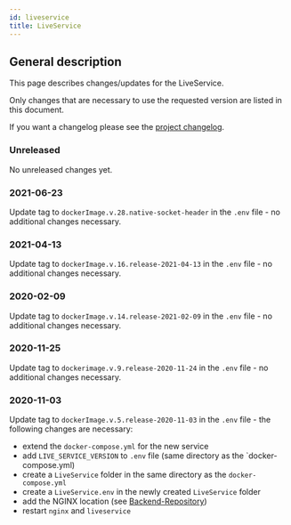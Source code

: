 ```yaml
---
id: liveservice
title: LiveService
---
```


## General description

This page describes changes/updates for the LiveService.

Only changes that are necessary to use the requested version are listed in this document.

If you want a changelog please see the [project changelog](https://github.com/CaritasDeutschland/caritas-onlineBeratung-liveservice/blob/master/CHANGELOG.md).

### Unreleased

No unreleased changes yet.

### 2021-06-23

Update tag to `dockerImage.v.28.native-socket-header` in the `.env` file - no additional changes necessary.

### 2021-04-13

Update tag to `dockerImage.v.16.release-2021-04-13` in the `.env` file - no additional changes necessary.

### 2020-02-09

Update tag to `dockerImage.v.14.release-2021-02-09` in the `.env` file - no additional changes necessary.

### 2020-11-25

Update tag to `dockerimage.v.9.release-2020-11-24` in the `.env` file - no additional changes necessary.

### 2020-11-03

Update tag to `dockerImage.v.5.release-2020-11-03` in the `.env` file - the following changes are necessary:
 - extend the `docker-compose.yml` for the new service
 - add `LIVE_SERVICE_VERSION` to `.env` file (same directory as the `docker-compose.yml)
 - create a `LiveService` folder in the same directory as the `docker-compose.yml`
 - create a `LiveService.env` in the newly created `LiveService` folder
 - add the NGINX location (see [Backend-Repository](https://github.com/CaritasDeutschland/caritas-onlineBeratung-backend))
 - restart `nginx` and `liveservice `
